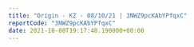 ```yaml
---
title: "Origin - KZ - 08/10/21 | 3NWZ9pcKAbYPfqxC"
reportCode: "3NWZ9pcKAbYPfqxC"
date: 2021-10-08T19:17:48.190000+00:00
---
```

